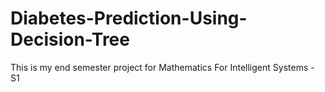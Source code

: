 # Diabetes-Prediction-Using-Decision-Tree
This is my end semester project for Mathematics For Intelligent Systems - S1
